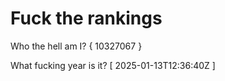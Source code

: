 # Fuck the rankings

Who the hell am I?
{ 10327067 }

What fucking year is it?
[ 2025-01-13T12:36:40Z ]
